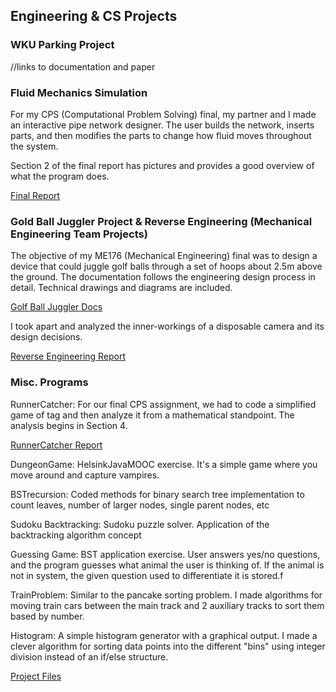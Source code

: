 ## Engineering & CS Projects

### WKU Parking Project

//links to documentation and paper

### Fluid Mechanics Simulation

For my CPS (Computational Problem Solving) final, my partner and I made an interactive pipe network designer. The user builds the network, inserts parts, and then modifies the parts to change how fluid moves throughout the system. 

Section 2 of the final report has pictures and provides a good overview of what the program does.

[Final Report](https://github.com/patricksoboyle/FluidMechMathematica/blob/master/FludMechMathematica/NegronO'BoyleFinalReport.pdf)

### Gold Ball Juggler Project & Reverse Engineering (Mechanical Engineering Team Projects)

The objective of my ME176 (Mechanical Engineering) final was to design a device that could juggle golf balls through a set of hoops about 2.5m above the ground. The documentation follows the engineering design process in detail. Technical drawings and diagrams are included.

[Golf Ball Juggler Docs](https://github.com/patricksoboyle/MiscProjects/blob/master/MechanicalEngineeringProjects/MechanicalENgineeringProjects%20(2).pdf)

I took apart and analyzed the inner-workings of a disposable camera and its design decisions. 

[Reverse Engineering Report](https://github.com/patricksoboyle/MiscProjects/blob/master/MechanicalEngineeringProjects/MechanicalENgineeringProjects%20(1).pdf)

### Misc. Programs

RunnerCatcher: For our final CPS assignment, we had to code a simplified game of tag and then analyze it from a mathematical standpoint. The analysis begins in Section 4.

[RunnerCatcher Report](https://github.com/patricksoboyle/MiscProjects/blob/master/RunnerCatcher.pdf)

DungeonGame: HelsinkJavaMOOC exercise. It's a simple game where you move around and capture vampires.

BSTrecursion: Coded methods for binary search tree implementation to count leaves, number of larger nodes, single parent nodes, etc

Sudoku Backtracking: Sudoku puzzle solver. Application of the backtracking algorithm concept

Guessing Game: BST application exercise. User answers yes/no questions, and the program guesses what animal the user is thinking of. If the animal is not in system, the given question used to differentiate it is stored.f

TrainProblem: Similar to the pancake sorting problem. I made algorithms for moving train cars between the main track and 2 auxiliary tracks to sort them based by number.

Histogram: A simple histogram generator with a graphical output. I made a clever algorithm for sorting data points into the different "bins" using integer division instead of an if/else structure.

[Project Files](https://github.com/patricksoboyle/MiscProjects/tree/master/MiscJavaPrgrms)




